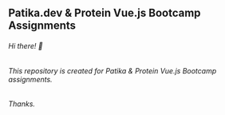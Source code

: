 ## Patika.dev & Protein Vue.js Bootcamp Assignments

###### *Hi there!*  👋 

###### *This repository is created for Patika & Protein Vue.js Bootcamp assignments.*

###### *Thanks.*
